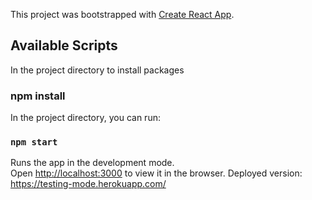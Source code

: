 This project was bootstrapped with [Create React App](https://github.com/facebook/create-react-app).

## Available Scripts

In the project directory to install packages

### npm install

In the project directory, you can run:

### `npm start`

Runs the app in the development mode.<br>
Open [http://localhost:3000](http://localhost:3000) to view it in the browser.
Deployed version: https://testing-mode.herokuapp.com/
